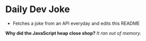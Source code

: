 
# Daily Dev Joke

- Fetches a joke from an API everyday and edits this README

**Why did the JavaScript heap close shop?**
*It ran out of memory.*